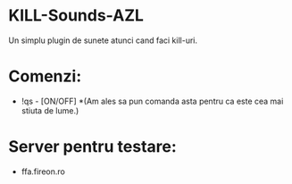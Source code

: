 # KILL-Sounds-AZL
Un simplu plugin de sunete atunci cand faci kill-uri.

# Comenzi:
- !qs - [ON/OFF] *(Am ales sa pun comanda asta pentru ca este cea mai stiuta de lume.)

# Server pentru testare:
- ffa.fireon.ro
